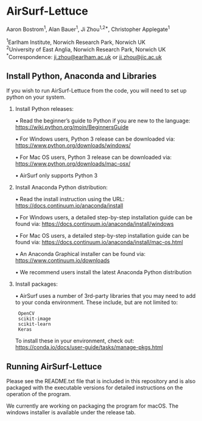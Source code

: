 # AirSurf-Lettuce

Aaron Bostrom<sup>1</sup>, Alan Bauer<sup>1</sup>, Ji Zhou<sup>1,2*</sup>, Christopher Applegate<sup>1</sup>

<sup>1</sup>Earlham Institute, Norwich Research Park, Norwich UK  
<sup>2</sup>University of East Anglia, Norwich Research Park, Norwich UK  
<sup>*</sup>Correspondence: ji.zhou@earlham.ac.uk or ji.zhou@jic.ac.uk

## Install Python, Anaconda and Libraries
If you wish to run AirSurf-Lettuce from the code, you will need to set up python on your system. 

1. Install Python releases:
   
   •	Read the beginner’s guide to Python if you are new to the language: 
   https://wiki.python.org/moin/BeginnersGuide
   
   •	For Windows users, Python 3 release can be downloaded via: 
   https://www.python.org/downloads/windows/
   
   •	For Mac OS users, Python 3 release can be downloaded via: 
   https://www.python.org/downloads/mac-osx/
   
   •	AirSurf only supports Python 3

2. Install Anaconda Python distribution:
   
   •	Read the install instruction using the URL: https://docs.continuum.io/anaconda/install
   
   •	For Windows users, a detailed step-by-step installation guide can be found via: 
   https://docs.continuum.io/anaconda/install/windows 
   
   •	For Mac OS users, a detailed step-by-step installation guide can be found via:
   https://docs.continuum.io/anaconda/install/mac-os.html
   
   •	An Anaconda Graphical installer can be found via: 
   https://www.continuum.io/downloads

   •	We recommend users install the latest Anaconda Python distribution

3. Install packages:

   • AirSurf uses a number of 3rd-party libraries that you may need to add to your conda environment.
   These include, but are not limited to:
   
        OpenCV
        scikit-image
        scikit-learn
        Keras

    To install these in your environment, check out: https://conda.io/docs/user-guide/tasks/manage-pkgs.html
    
## Running AirSurf-Lettuce

Please see the README.txt file that is included in this repository and is also packaged with 
the executable versions for detailed instructions on the operation of the program.

We currently are working on packaging the program for macOS. The windows installer is available under the release tab.